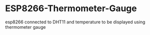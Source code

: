 # ESP8266-Thermometer-Gauge
esp8266 connected to DHT11 and temperature to be displayed using thermometer gauge
